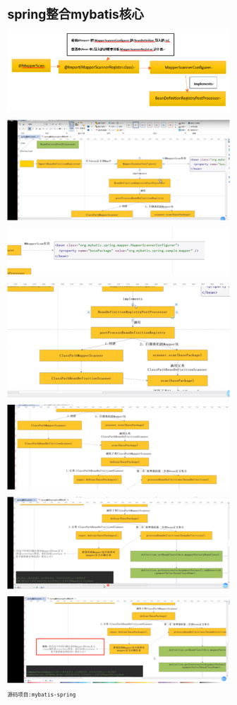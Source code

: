 # spring整合mybatis核心

![](../pics/spring整合mybatis关键流程00.png)

![](../pics/spring整合mybatis关键流程01.png)

![](../pics/spring整合mybatis关键流程02.png)

![](../pics/spring整合mybatis关键流程03.png)

![](../pics/spring整合mybatis关键流程04.png)

![](../pics/spring整合mybatis关键流程05.png)

![](../pics/spring整合mybatis关键流程06.png)

    源码项目:mybatis-spring